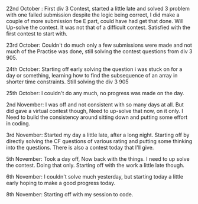 
22nd October :
First div 3 Contest, started a little late and solved 3 problem with one failed submission despite the logic being correct, I did make a couple of more submission foe E part, could have had get that done. Will Up-solve the contest. It was not that of a difficult contest. Satisfied with the first contest to start with. 


23rd October:
Couldn't do much only a few submissions were made and not much of the Practise was done, still solving the contest questions from div 3 905.

24th October:
Starting off early solving the question i was stuck on for a day or something, learning how to find the subsequence of an array in shorter time constraints. Still solving the div 3 905

25th October:
I couldn't do any much, no progress was made on the day.

2nd November:
I was off and not consistent with so many days at all. But did gave a virtual contest though, Need to up-solve that now, on it only. I Need to build the consistency around sitting down and putting some effort in coding.


3rd November:
Started my day a little late, after a long night. Starting off by directly solving the CF questions of various rating and putting some thinking into the questions. There is also a contest today that I'll give.

5th November:
Took a day off, Now back with the things. I need to up solve the contest. Doing that only. Starting off with the work a little late though.

6th November:
I couldn't solve much yesterday, but starting today a little early hoping to make a good progress today.

8th November:
Starting off with my session to code. 